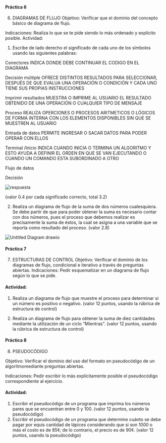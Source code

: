 #### Práctica 6
6. DIAGRAMAS DE FLUJO
Objetivo: Verificar que el dominio del concepto básico de diagrama de flujo.

Indicaciones: Realiza lo que se te pide siendo lo más ordenado y explícito posible.
Actividad:

  1. Escribe de lado derecho el significado de cada uno de los símbolos usando las
  siguientes palabras: 
  
  Conectores            INDICA DONDE DEBE CONTINUAR EL CODIGO EN EL DIAGRAMA
  
  Decisión múltiple     OFRECE DISTINTOS RESULTADOS PARA SELECCIONAR, DESPUÉS DE QUE EVALUA UNA OPERACIÓN O CONDICIÓN Y CADA UNO TIENE SUS PROPIAS INSTRUCCIONES
  
  Imprimir resultados   MUESTRA O IMPRIME AL USUARIO EL RESULTADO OBTENIDO DE UNA OPERACIÓN O CUALQUIER TIPO DE MENSAJE
  
  Proceso               REALIZA OPERCIONES O PROCESOS ARITMETICOS O LÓGICOS DE FORMA INTERNA CON LOS ELEMENTOS DISPONIBLES SIN QUE SE MUESTREN AL USUARIO 
  
  Entrada de datos      PERMITE INGRESAR O SACAR DATOS PARA PODER OPERAR CON ELLOS
  
  Terminal /Inicio      INDICA CUANDO INICIA O TERMINA UN ALGORITMO Y ESTO AYUDA A DEFINIR EL ORDEN EN QUE SE VAN EJECUTANDO O CUANDO UN COMANDO ESTA SUBORDINADO A                             OTRO
  
  Flujo de datos        
  
  Decisión
  
  ![respuesta](https://user-images.githubusercontent.com/103066775/166011580-6be40391-991c-4995-9479-cfabd09ad97f.png)


  
  (valor 0.4 por cada significado correcto, total 3.2)
  
   2. Realiza un diagrama de flujo de la suma de dos números cualesquiera. Se debe partir de que para poder obtener la suma es necesario contar con dos números, pues el proceso que debemos realizar es precisamente la suma de éstos, la cual se asigna a una variable que se reporta como resultado del proceso. (valor 2.8)

![Untitled Diagram drawio](https://user-images.githubusercontent.com/103066775/166008304-0251bc37-bf2f-4beb-9f40-64f27e42c27a.png)




    
 #### Práctica 7
7. ESTRUCTURAS DE CONTROL
Objetivo: Verificar el dominio de los diagramas de flujo, condicional e iterativo a través de preguntas abiertas.
Indicaciones: Pedir esquematizar en un diagrama de flujo según lo que se pide.

#### Actividad:
  1. Realiza un diagrama de flujo que muestre el proceso para determinar si un número es positivo o negativo. (valor 12 puntos, usando la rúbrica de estructura de control)







  3. Realiza un diagrama de flujo para obtener la suma de diez cantidades mediante la utilización de un ciclo “Mientras”. (valor 12 puntos, usando la rúbrica de estructura de
control)







#### Práctica 8
8. PSEUDOCÓDIGO

Objetivo: Verificar el dominio del uso del formato en pseudocódigo de un algoritmomediante preguntas abiertas.

Indicaciones: Pedir escribir lo más explícitamente posible el pseudocódigo correspondiente al ejercicio.

#### Actividad:

  1. Escribir el pseudocódigo de un programa que imprima los números pares que se encuentran entre 0 y 100. (valor 12 puntos, usando la pseudocódigo)
  2. Escribir el pseudocódigo de un programa que determine cuánto se debe pagar por equis cantidad de lápices considerando que si son 1000 o más el costo es de 85¢; de lo
contrario, el precio es de 90¢. (valor 12 puntos, usando la pseudocódigo)
